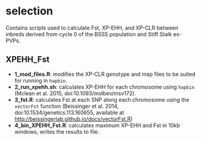 # selection

Contains scripts used to calculate Fst, XP-EHH, and XP-CLR between inbreds derived from cycle 0 of the BSSS population and Stiff Stalk ex-PVPs.

## XPEHH_Fst

* **1_mod_files.R**: modifies the XP-CLR genotype and map files to be suited for running in `hapbin`.
* **2_run_xpehh.sh**: calculates XP-EHH for each chromosome using `hapbin` (Mclean et al. 2015, doi:10.1093/molbev/msv172).
* **3_fst.R**: calculates Fst at each SNP along each chromosome using the `vectorFst` function (Beissinger et al. 2014, doi:10.1534/genetics.113.160655, available at http://beissingerlab.github.io/docs/vectorFst.R)
* **4_bin_XPEHH_Fst.R**: calculates maximum XP-EHH and Fst in 10kb windows, writes the results to file.
